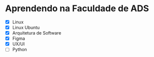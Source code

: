 # Aprendendo na Faculdade de ADS
- [x] Linux
- [x] Linux Ubuntu
- [x] Arquitetura de Software
- [x] Figma
- [x] UX/UI
- [ ] Python
